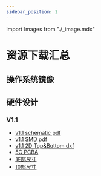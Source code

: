 ```yaml
---
sidebar_position: 2
---
```


import Images from "./\_image.mdx"

# 资源下载汇总

## 操作系统镜像

<Images loader={false} system_img={true} spi_img={false} />

## 硬件设计

### V1.1

- [v1.1 schematic pdf](https://dl.radxa.com/rock5/5c/docs/hw/v1100/radxa_rock_5c_schematic_v1100.pdf)
- [v1.1 SMD pdf](https://dl.radxa.com/rock5/5c/docs/hw/v1100/radxa_rock_5c_components_placement_map_v1100.pdf)
- [v1.1 2D Top&Bottom dxf](https://dl.radxa.com/rock5/5c/docs/hw/v1100/radxa_rock_5c_2d_dxf_v1100.zip)
- [5C PCBA](https://dl.radxa.com/rock5/5c/docs/hw/dimension/5c_pcba.stp.zip)
- [底部尺寸](https://dl.radxa.com/rock5/5c/docs/hw/dimension/BOT_%5bRS131%5dRadxa%20ROCK%205C_V1.pdf)
- [顶部尺寸](https://dl.radxa.com/rock5/5c/docs/hw/dimension/TOP_%5bRS131%5dRadxa%20ROCK%205C_V1.pdf)

